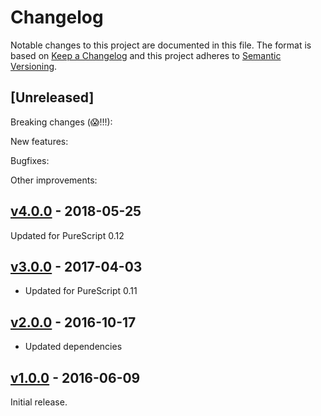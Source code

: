 # Changelog

Notable changes to this project are documented in this file. The format is based on [Keep a Changelog](https://keepachangelog.com/en/1.0.0/) and this project adheres to [Semantic Versioning](https://semver.org/spec/v2.0.0.html).

## [Unreleased]

Breaking changes (😱!!!):

New features:

Bugfixes:

Other improvements:

## [v4.0.0](https://github.com/purescript-contrib/purescript-now/releases/tag/v4.0.0) - 2018-05-25

Updated for PureScript 0.12

## [v3.0.0](https://github.com/purescript-contrib/purescript-now/releases/tag/v3.0.0) - 2017-04-03

- Updated for PureScript 0.11

## [v2.0.0](https://github.com/purescript-contrib/purescript-now/releases/tag/v2.0.0) - 2016-10-17

- Updated dependencies

## [v1.0.0](https://github.com/purescript-contrib/purescript-now/releases/tag/v1.0.0) - 2016-06-09

Initial release.

